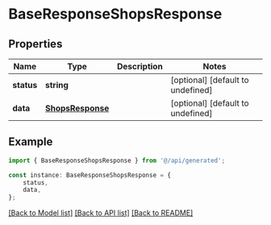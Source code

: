 # BaseResponseShopsResponse


## Properties

Name | Type | Description | Notes
------------ | ------------- | ------------- | -------------
**status** | **string** |  | [optional] [default to undefined]
**data** | [**ShopsResponse**](ShopsResponse.md) |  | [optional] [default to undefined]

## Example

```typescript
import { BaseResponseShopsResponse } from '@/api/generated';

const instance: BaseResponseShopsResponse = {
    status,
    data,
};
```

[[Back to Model list]](../README.md#documentation-for-models) [[Back to API list]](../README.md#documentation-for-api-endpoints) [[Back to README]](../README.md)
